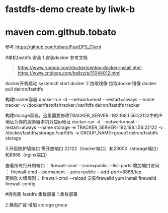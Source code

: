# fastdfs-demo  create by liwk-b

# maven com.github.tobato  
参考 https://github.com/tobato/FastDFS_Client 

#单机fastdfs 安装
1.安装docker
参考文档 
> https://www.runoob.com/docker/centos-docker-install.html
> https://www.cnblogs.com/hellxz/p/11044012.html

docker开机启动 systemctl start docker
2.拉取镜像
拉取docker镜像
docker pull delron/fastdfs    

构建tracker容器
docker run -d --network=host --restart=always --name tracker -v /docker/fastdfs/tracker:/var/fdfs delron/fastdfs tracker    

构建storage容器，这里需要修改TRACKER_SERVER=192.168.1.56:22122中的IP地址为你的服务器本机对应ip地址
docker run -d --network=host --restart=always --name storage -e TRACKER_SERVER=192.168.1.56:22122 -v /docker/fastdfs/storage:/var/fdfs -e GROUP_NAME=group1 delron/fastdfs storage 

3.开启防护墙端口   需开放端口 22122（tracker端口）和23000（storage端口）和8888（nginx端口）

查看所有打开的端口： firewall-cmd --zone=public --list-ports
增加端口访问 ：           firewall-cmd --permanent --zone=public --add-port=8888/tcp   
更新防火墙规则：        firewall-cmd --reload
安装firewalld   yum install firewalld firewall-config



#待完善 fastdfs 集群部署
1.集群部署

2.横向扩容 增加 storage group